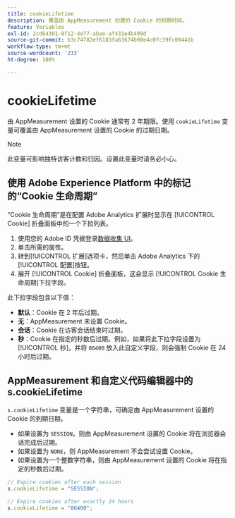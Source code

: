 ```yaml
---
title: cookieLifetime
description: 覆盖由 AppMeasurement 创建的 Cookie 的到期时间。
feature: Variables
exl-id: 2cd64301-9f12-4e77-abae-af431e4b499d
source-git-commit: b3c74782ef6183fa63674b98e4c0fc39fc09441b
workflow-type: tm+mt
source-wordcount: '233'
ht-degree: 100%

---
```


# cookieLifetime

由 AppMeasurement 设置的 Cookie 通常有 2 年期限。使用 `cookieLifetime` 变量可覆盖由 AppMeasurement 设置的 Cookie 的过期日期。

>[!NOTE]
>
>此变量可影响独特访客计数和归因。设置此变量时请务必小心。

## 使用 Adobe Experience Platform 中的标记的“Cookie 生命周期”

“Cookie 生命周期”是在配置 Adobe Analytics 扩展时显示在 [!UICONTROL Cookie] 折叠面板中的一个下拉列表。

1. 使用您的 Adobe ID 凭据登录[数据收集 UI](https://experience.adobe.com/data-collection)。
1. 单击所需的属性。
1. 转到[!UICONTROL 扩展]选项卡，然后单击 Adobe Analytics 下的[!UICONTROL 配置]按钮。
1. 展开 [!UICONTROL Cookie] 折叠面板，这会显示 [!UICONTROL Cookie 生命周期]下拉字段。

此下拉字段包含以下值：

* **默认**：Cookie 在 2 年后过期。
* **无**：AppMeasurement 未设置 Cookie。
* **会话**：Cookie 在访客会话结束时过期。
* **秒**：Cookie 在指定的秒数后过期。例如，如果将此下拉字段设置为[!UICONTROL 秒]，并将 `86400` 放入此自定义字段，则会强制 Cookie 在 24 小时后过期。

## AppMeasurement 和自定义代码编辑器中的 s.cookieLifetime

`s.cookieLifetime` 变量是一个字符串，可确定由 AppMeasurement 设置的 Cookie 的到期日期。

* 如果设置为 `SESSION`，则由 AppMeasurement 设置的 Cookie 将在浏览器会话完成后过期。
* 如果设置为 `NONE`，则 AppMeasurement 不会尝试设置 Cookie。
* 如果设置为一个整数字符串，则由 AppMeasurement 设置的 Cookie 将在指定的秒数后过期。

```js
// Expire cookies after each session
s.cookieLifetime = "SESSION";

// Expire cookies after exactly 24 hours
s.cookieLifetime = "86400";
```
